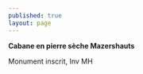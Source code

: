 ```yaml
---
published: true
layout: page
---
```


**Cabane en pierre sèche Mazershauts**

Monument inscrit, Inv MH